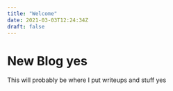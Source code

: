 ```yaml
---
title: "Welcome"
date: 2021-03-03T12:24:34Z
draft: false
---
```


# New Blog yes
This will probably be where I put writeups and stuff yes
